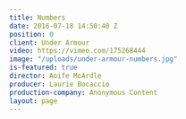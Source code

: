 ```yaml
---
title: Numbers
date: 2016-07-18 14:50:40 Z
position: 0
client: Under Armour
video: https://vimeo.com/175268444
image: "/uploads/under-armour-numbers.jpg"
is-featured: true
director: Aoife McArdle
producer: Laurie Bocaccio
production-company: Anonymous Content
layout: page
---
```


